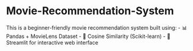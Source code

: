 # Movie-Recommendation-System
This is a beginner-friendly movie recommendation system built using: - 📊 Pandas + MovieLens Dataset - 🤖 Cosine Similarity (Scikit-learn) - 🧪 Streamlit for interactive web interface
